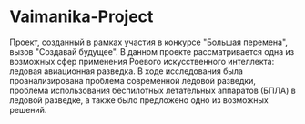 # Vaimanika-Project
Проект, созданный в рамках участия в конкурсе "Большая перемена", вызов "Создавай будущее". В данном проекте рассматривается одна из возможных сфер применения Роевого искусственного интеллекта: ледовая авиационная разведка. В ходе исследования была проанализирована проблема современной ледовой разведки, проблема использования беспилотных летательных аппаратов (БПЛА) в ледовой разведке, а также было предложено одно из возможных решений.
